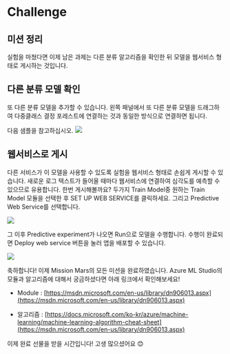 # Challenge

## 미션 정리
실험을 마쳤다면 이제 남은 과제는 다른 분류 알고리즘을 확인한 뒤 모델을 웹서비스 형태로 게시하는 것입니다.

## 다른 분류 모델 확인
또 다른 분류 모델을 추가할 수 있습니다. 왼쪽 패널에서 또 다른 분류 모델을 드래그하여 다중클래스 결정 포레스트에 연결하는 것과 동일한 방식으로 연결하면 됩니다.

다음 샘플을 참고하십시오.
![](http://postfiles11.naver.net/MjAxNzA1MThfMzIg/MDAxNDk1MDg0NDg0NzU1._pGyv6O5cOZ7EMl-nQg8rTkpgDUJVCqIVT6xgJGwYaMg.-RnKNfDIJ5YPx_0a2Iylase_7Nt7eHDWuQ8-xvMdbAsg.PNG.lifeteller/Mission2_9.png?type=w2)

## 웹서비스로 게시

다른 서비스가 이 모델을 사용할 수 있도록 실험을 웹서비스 형태로 손쉽게 게시할 수 있습니다. 새로운 로그 텍스트가 들어올 때마다 웹서비스에 연결하여 심각도를 예측할 수 있으므로 유용합니다. 한번 게시해볼까요?
두가지 Train Model중 원하는 Train Model 모듈을 선택한 후 SET UP WEB SERVICE를 클릭하세요. 그리고 Predictive Web Service를 선택합니다.

 ![](http://postfiles12.naver.net/MjAxNzA1MThfMjcz/MDAxNDk1MDg0NDg1MDEy.AaET1UMrroXZ_YplaP9rzdfcsBe_8wE4nGO6hrHsutYg.Ej1wfHC46LbcElb9PkbyzaeCphqyzdOnuV8En2tM0m0g.PNG.lifeteller/Mission2_10.png?type=w2)
 

그 이후 Predictive experiment가 나오면 Run으로 모델을 수행합니다.
수행이 완료되면 Deploy web service 버튼을 눌러 앱을 배포할 수 있습니다.

 ![](http://postfiles7.naver.net/MjAxNzA1MThfMTA3/MDAxNDk1MDg1MTc3NDg5.4nAvfM9zku0ZxtxEiY7IDhjPRvBSGoMbNNwIQKwEjV4g.2iNm46ZD7KP8hzwUjloPZMvmWDcn5-Wz_DtJNWzcyVcg.PNG.lifeteller/Mission2_11.png?type=w2)
 

축하합니다! 이제 Mission Mars의 모든 미션을 완료하였습니다.
Azure ML Studio의 모듈과 알고리즘에 대해서 궁금하셨다면 아래 링크에서 확인해보세요!

* Module : [https://msdn.microsoft.com/en-us/library/dn906013.aspx](https://msdn.microsoft.com/en-us/library/dn906013.aspx) 

* 알고리즘 : [https://docs.microsoft.com/ko-kr/azure/machine-learning/machine-learning-algorithm-cheat-sheet](https://msdn.microsoft.com/en-us/library/dn906013.aspx)

이제 완료 선물을 받을 시간입니다! 고생 많으셨어요 😊
